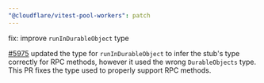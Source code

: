 ```yaml
---
"@cloudflare/vitest-pool-workers": patch
---
```


fix: improve `runInDurableObject` type

[#5975](https://github.com/cloudflare/workers-sdk/pull/5975) updated the type for `runInDurableObject` to infer the stub's type correctly for RPC methods, however it used the wrong `DurableObjects` type. This PR fixes the type used to properly support RPC methods.
